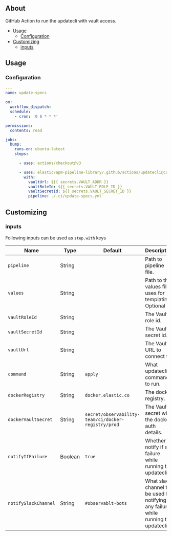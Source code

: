 
## About

GitHub Action to run the updatecli with vault access.

* [Usage](#usage)
  * [Configuration](#configuration)
* [Customizing](#customizing)
  * [inputs](#inputs)

## Usage

### Configuration


```yaml
---
name: update-specs

on:
  workflow_dispatch:
  schedule:
    - cron: '0 6 * * *'

permissions:
  contents: read

jobs:
  bump:
    runs-on: ubuntu-latest
    steps:

      - uses: actions/checkout@v3

      - uses: elastic/apm-pipeline-library/.github/actions/updatecli@current
        with:
          vaultUrl: ${{ secrets.VAULT_ADDR }}
          vaultRoleId: ${{ secrets.VAULT_ROLE_ID }}
          vaultSecretId: ${{ secrets.VAULT_SECRET_ID }}
          pipeline: ./.ci/update-specs.yml

```

## Customizing

### inputs

Following inputs can be used as `step.with` keys

| Name              | Type    | Default                     | Description                        |
|-------------------|---------|-----------------------------|------------------------------------|
| `pipeline`        | String  |                             | Path to pipeline file. |
| `values`          | String  |                             | Path to the values file uses for templating. Optional |
| `vaultRoleId`     | String  |                             | The Vault role id. |
| `vaultSecretId`   | String  |                             | The Vault secret id. |
| `vaultUrl`        | String  |                             | The Vault URL to connect to. |
| `command`         | String  | `apply`                     | What updatecli command to run. |
| `dockerRegistry`    | String  | `docker.elastic.co`       | The docker registry. |
| `dockerVaultSecret` | String  | `secret/observability-team/ci/docker-registry/prod` | The Vault secret with the docker auth details. |
| `notifyIfFailure`   | Boolean | `true`                    | Whether to notify if any failure while running the updatecli. |
| `notifySlackChannel`| String  | `#observablt-bots`        | What slack channel to be used for notifying any failures while running the updatecli. |
